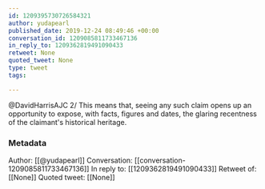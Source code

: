 ```yaml
---
id: 1209395730726584321
author: yudapearl
published_date: 2019-12-24 08:49:46 +00:00
conversation_id: 1209085811733467136
in_reply_to: 1209362819491090433
retweet: None
quoted_tweet: None
type: tweet
tags:

---
```


@DavidHarrisAJC 2/ This means that, seeing any such claim opens up an opportunity to expose, with facts, figures and dates, the glaring recentness of the claimant's historical heritage.

### Metadata

Author: [[@yudapearl]]
Conversation: [[conversation-1209085811733467136]]
In reply to: [[1209362819491090433]]
Retweet of: [[None]]
Quoted tweet: [[None]]
